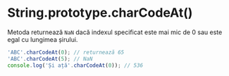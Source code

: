 # String.prototype.charCodeAt()

Metoda returnează `NaN` dacă indexul specificat este mai mic de 0 sau este egal cu lungimea șirului.

```javascript
'ABC'.charCodeAt(0); // returnează 65
'ABC'.charCodeAt(5); // NaN
console.log('Și ață'.charCodeAt(0)); // 536
```
